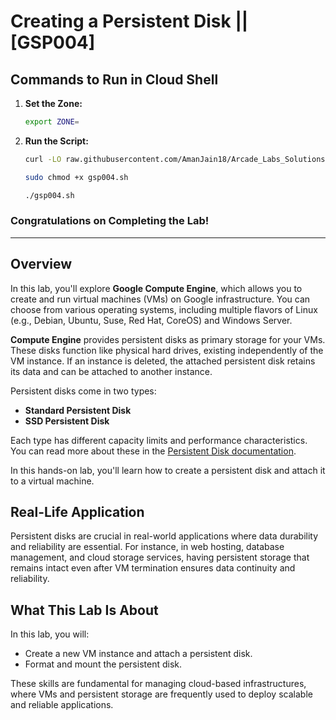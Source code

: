 # Creating a Persistent Disk || [GSP004]

## Commands to Run in Cloud Shell

1. **Set the Zone:**
    ```bash
    export ZONE=
    ```

2. **Run the Script:**
    ```bash
    curl -LO raw.githubusercontent.com/AmanJain18/Arcade_Labs_Solutions/main/Creating%20a%20Persistent%20Disk/gsp004.sh

    sudo chmod +x gsp004.sh

    ./gsp004.sh
    ```

### Congratulations on Completing the Lab!

---

## Overview
In this lab, you'll explore **Google Compute Engine**, which allows you to create and run virtual machines (VMs) on Google infrastructure. You can choose from various operating systems, including multiple flavors of Linux (e.g., Debian, Ubuntu, Suse, Red Hat, CoreOS) and Windows Server.

**Compute Engine** provides persistent disks as primary storage for your VMs. These disks function like physical hard drives, existing independently of the VM instance. If an instance is deleted, the attached persistent disk retains its data and can be attached to another instance.

Persistent disks come in two types:
- **Standard Persistent Disk**
- **SSD Persistent Disk**

Each type has different capacity limits and performance characteristics. You can read more about these in the [Persistent Disk documentation](https://cloud.google.com/compute/docs/disks).

In this hands-on lab, you'll learn how to create a persistent disk and attach it to a virtual machine.

## Real-Life Application
Persistent disks are crucial in real-world applications where data durability and reliability are essential. For instance, in web hosting, database management, and cloud storage services, having persistent storage that remains intact even after VM termination ensures data continuity and reliability.

## What This Lab Is About
In this lab, you will:
- Create a new VM instance and attach a persistent disk.
- Format and mount the persistent disk.

These skills are fundamental for managing cloud-based infrastructures, where VMs and persistent storage are frequently used to deploy scalable and reliable applications.